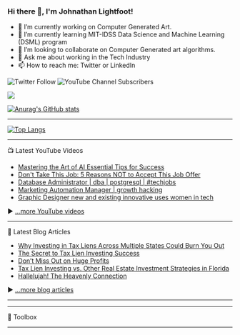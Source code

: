 ### Hi there 👋, I'm Johnathan Lightfoot!

<!--
**Exnav29/Exnav29** is a ✨ _special_ ✨ repository because its `README.md` (this file) appears on your GitHub profile.

Here are some ideas to get you started:

- 🔭 I’m currently working on ...
- 🌱 I’m currently learning ...
- 👯 I’m looking to collaborate on ...
- 🤔 I’m looking for help with ...
- 💬 Ask me about ...
- 📫 How to reach me: ...
- 😄 Pronouns: ...
- ⚡ Fun fact: ...
-->
- 🔭 I’m currently working on Computer Generated Art.
- 🌱 I’m currently learning MIT-IDSS Data Science and Machine Learning (DSML) program
- 👯 I’m looking to collaborate on Computer Generated art algorithms.
- 💬 Ask me about working in the Tech Industry
- 📫 How to reach me: Twitter or LinkedIn

![Twitter Follow](https://img.shields.io/twitter/follow/exnav29?style=plastic)     ![YouTube Channel Subscribers](https://img.shields.io/youtube/channel/subscribers/UCqgYXRrRiqrssrf53Vj4rvg?style=plastic)

![](https://komarev.com/ghpvc/?username=your-github-Exnav29&style=for-the-badge)

[![Anurag's GitHub stats](https://github-readme-stats.vercel.app/api?username=Exnav29&show_icons=true&theme=algolia)](https://github.com/anuraghazra/github-readme-stats)

---

[![Top Langs](https://github-readme-stats.vercel.app/api/top-langs/?username=exnav29&hide=java,html,css&theme=radical)](https://github.com/anuraghazra/github-readme-stats)

---

📺 Latest YouTube Videos

<!-- YOUTUBE-VIDEOS-LIST:START -->
- [Mastering the Art of AI Essential Tips for Success](https://www.youtube.com/watch?v=XGN4OT2jP2g)
- [Don&#39;t Take This Job: 5 Reasons NOT to Accept This Job Offer](https://www.youtube.com/watch?v=DVPSIlS4Wac)
- [Database Administrator |  dba |  postgresql | #techjobs](https://www.youtube.com/watch?v=ibQ2SlaAHvQ)
- [Marketing Automation Manager | growth hacking](https://www.youtube.com/watch?v=WvUaYhmuxzU)
- [Graphic Designer  new and existing innovative uses women in tech](https://www.youtube.com/watch?v=t2uJoAdlwA0)
<!-- YOUTUBE-VIDEOS-LIST:END -->


▶ [...more YouTube videos](https://www.youtube.com/channel/UCw1ImC2Ybtju74ble3ldzmg?sub_confirmation=1)

---

📘 Latest Blog Articles

<!-- BLOG-POST-LIST:START -->
- [Why Investing in Tax Liens Across Multiple States Could Burn You Out](https://medium.com/@exnav29/why-investing-in-tax-liens-across-multiple-states-could-burn-you-out-a94291edb651?source=rss-dce3a1ee8891------2)
- [The Secret to Tax Lien Investing Success](https://medium.com/@exnav29/the-secret-to-tax-lien-investing-success-62f8cc09ddd1?source=rss-dce3a1ee8891------2)
- [Don’t Miss Out on Huge Profits](https://medium.com/@exnav29/dont-miss-out-on-huge-profits-7df2cd3f22a4?source=rss-dce3a1ee8891------2)
- [Tax Lien Investing vs. Other Real Estate Investment Strategies in Florida](https://medium.com/@exnav29/tax-lien-investing-vs-other-real-estate-investment-strategies-in-florida-bd9a4dd35c15?source=rss-dce3a1ee8891------2)
- [Hallelujah! The Heavenly Connection](https://medium.com/@exnav29/hallelujah-the-heavenly-connection-7c6c605c4d3b?source=rss-dce3a1ee8891------2)
<!-- BLOG-POST-LIST:END -->

▶ [...more blog articles](https://medium.com/@exnav29)

---


---

🧰 Toolbox


---
